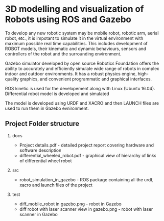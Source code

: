 # 3D modelling and visualization of Robots using ROS and Gazebo

To develop any new robotic system may be mobile robot, robotic arm, aerial robot, etc., it is impotant to simulate it in the virtual environment with maximum possible real time capabilities. This includes development of ROBOT models, their kinematic and dynamic behaviours, sensors and controllers of the robot and the surrounding environment.

Gazebo simulator developed by open source Robotics Foundation offers the ability to accurately and efficiently simulate wide range of robots in complex indoor and outdoor environments. It has a robust physics engine, high-quality graphics, and convenient programmatic and graphical interfaces. 

ROS kinetic is used for the developement along with Linux (Ubuntu 16.04). Differential robot model is developed and simulated

The model is developed using URDF and XACRO and then LAUNCH files are used to run them in Gazebo evnironment.

## Project Folder structure

1. docs 
    * Project details.pdf - detailed project report covering hardware and software description
    * differential_wheeled_robot.pdf - graphical view of hierarchy of links of differential wheel robot

2. src
    * robot_simulation_in_gazebo - ROS package containing all the urdf, xacro and launch files of the project
    
3. test
    * diff_mobile_robot in gazebo.png - robot in Gazebo
    * diff robot with laser scanner view in gazebo.png - robot with laser scanner in Gazebo



